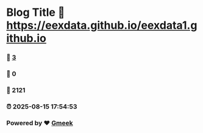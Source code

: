 # Blog Title :link: https://eexdata.github.io/eexdata1.github.io 
### :page_facing_up: [3](https://eexdata.github.io/eexdata1.github.io/tag.html) 
### :speech_balloon: 0 
### :hibiscus: 2121 
### :alarm_clock: 2025-08-15 17:54:53 
### Powered by :heart: [Gmeek](https://github.com/Meekdai/Gmeek)
